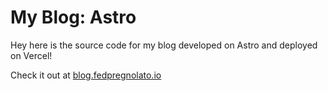 # My Blog: Astro

Hey here is the source code for my blog developed on Astro and deployed on Vercel! 

Check it out at [blog.fedpregnolato.io](https://blog.fedpregnolato.io/)

